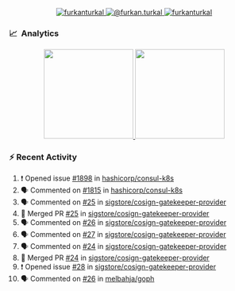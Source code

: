 <p align="center">
  <a href="https://linkedin.com/in/furkanturkal" target="blank">
    <img src="https://img.shields.io/badge/linkedin-%230077B5.svg?&style=for-the-badge&logo=linkedin&logoColor=white" alt="furkanturkal" />
  </a>
  <a href="https://medium.com/@furkan.turkal" target="blank">
    <img src="https://img.shields.io/badge/medium-%2312100E.svg?&style=for-the-badge&logo=medium&logoColor=white" alt="@furkan.turkal" />
  </a>
  <a href="https://twitter.com/furkanturkaI" target="blank">
    <img src="https://img.shields.io/badge/Twitter-1DA1F2?style=for-the-badge&logo=twitter&logoColor=white" alt="furkanturkaI" />
  </a>
</p>

### 📈 &nbsp;Analytics

<p align="center">
  <a href="https://coderstats.net/github/#Dentrax">
    <img height="180em" src="https://github-readme-stats-eight-theta.vercel.app/api?username=Dentrax&show_icons=true&theme=algolia&include_all_commits=true&count_private=true&line_height=26"/>
    <img height="180em" src="https://github-readme-stats-eight-theta.vercel.app/api/top-langs/?username=Dentrax&layout=compact&langs_count=8&theme=algolia&line_height=26"/>
  </a>
</p>

### :zap: Recent Activity

<!--START_SECTION:activity-->
1. ❗️ Opened issue [#1898](https://github.com/hashicorp/consul-k8s/issues/1898) in [hashicorp/consul-k8s](https://github.com/hashicorp/consul-k8s)
2. 🗣 Commented on [#1815](https://github.com/hashicorp/consul-k8s/issues/1815) in [hashicorp/consul-k8s](https://github.com/hashicorp/consul-k8s)
3. 🗣 Commented on [#25](https://github.com/sigstore/cosign-gatekeeper-provider/issues/25) in [sigstore/cosign-gatekeeper-provider](https://github.com/sigstore/cosign-gatekeeper-provider)
4. 🎉 Merged PR [#25](https://github.com/sigstore/cosign-gatekeeper-provider/pull/25) in [sigstore/cosign-gatekeeper-provider](https://github.com/sigstore/cosign-gatekeeper-provider)
5. 🗣 Commented on [#26](https://github.com/sigstore/cosign-gatekeeper-provider/issues/26) in [sigstore/cosign-gatekeeper-provider](https://github.com/sigstore/cosign-gatekeeper-provider)
6. 🗣 Commented on [#27](https://github.com/sigstore/cosign-gatekeeper-provider/issues/27) in [sigstore/cosign-gatekeeper-provider](https://github.com/sigstore/cosign-gatekeeper-provider)
7. 🗣 Commented on [#24](https://github.com/sigstore/cosign-gatekeeper-provider/issues/24) in [sigstore/cosign-gatekeeper-provider](https://github.com/sigstore/cosign-gatekeeper-provider)
8. 🎉 Merged PR [#24](https://github.com/sigstore/cosign-gatekeeper-provider/pull/24) in [sigstore/cosign-gatekeeper-provider](https://github.com/sigstore/cosign-gatekeeper-provider)
9. ❗️ Opened issue [#28](https://github.com/sigstore/cosign-gatekeeper-provider/issues/28) in [sigstore/cosign-gatekeeper-provider](https://github.com/sigstore/cosign-gatekeeper-provider)
10. 🗣 Commented on [#26](https://github.com/melbahja/goph/issues/26) in [melbahja/goph](https://github.com/melbahja/goph)
<!--END_SECTION:activity-->
